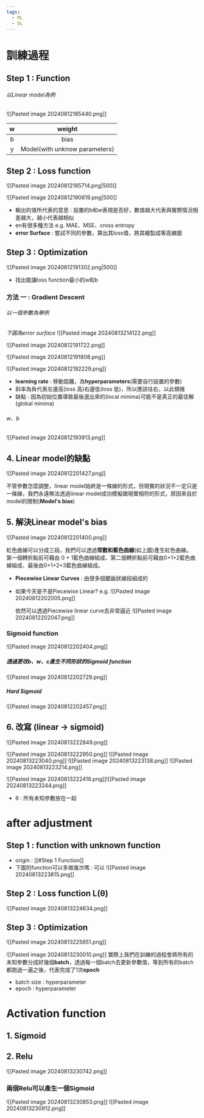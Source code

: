 ```yaml
---
tags:
  - ML
  - DL
---
```


# 訓練過程
## Step 1 : Function

###### 以Linear model為例
![[Pasted image 20240812185440.png]]

|  w  |            weight             |
| :-: | :---------------------------: |
|  b  |             bias              |
|  y  | Model(with unknow parameters) |

## Step 2 : Loss function
![[Pasted image 20240812185714.png|500]] 

![[Pasted image 20240812190619.png|500]]

- 輸出的值所代表的意思 :  設置的b和w表現是否好，數值越大代表與實際情況相差越大，越小代表越相似
- en有很多種方法 e.g. MAE、MSE、cross entropy
- **error Surface** : 嘗試不同的參數，算出其loss值，將其繪製成等高線圖

## Step 3 : Optimization

![[Pasted image 20240812191302.png|500]]

- 找出能讓loss function最小的w和b
### 方法 一 : Gradient Descent

###### 以一個參數為舉例

*下圖為error surface*
![[Pasted image 20240813214122.png]]

![[Pasted image 20240812191722.png]]

![[Pasted image 20240812191808.png]]

![[Pasted image 20240812192229.png]]

- **learning rate** : 移動距離，為**hyperparameters**(需要自行設置的參數)
- 斜率為負代表左邊高(loss 高)右邊低(loss 低)，所以應該往右，以此類推
- 缺點 : 因為初始位置導致最後選出來的(local minima)可能不是真正的最佳解(global minima)

###### w、b
![[Pasted image 20240812193913.png]]

## 4. Linear model的缺點

![[Pasted image 20240812201427.png]]

不管參數怎麼調整，linear model始終是一條線的形式，但現實的狀況不一定只是一條線，我們永遠無法透過linear model成功模擬跟現實相符的形式，原因來自於model的限制(**Model's bias**)


## 5. 解決Linear model's bias

![[Pasted image 20240812201400.png]]

紅色曲線可以分成三段，我們可以透過**常數和藍色曲線**(如上圖)產生紅色曲線。
第一個轉折點前可藉由 0 + 1藍色曲線組成、第二個轉折點前可藉由0+1+2藍色曲線組成、最後由0+1+2+3藍色曲線組成。
- **Piecewise Linear Curves** : 由很多個鋸齒狀線段組成的

- 如果今天是不是Piecewise Linear?
	e.g.
	![[Pasted image 20240812202005.png]]
	
	依然可以透過Piecewise linear curve去非常逼近
	![[Pasted image 20240812202047.png]]


### Sigmoid function
![[Pasted image 20240812202404.png]]

##### 透過更改b、w、c產生不同形狀的Sigmoid function
![[Pasted image 20240812202729.png]]

##### Hard Sigmoid
![[Pasted image 20240812202457.png]]


## 6. 改寫 (linear -> sigmoid)

![[Pasted image 20240813222849.png]]

![[Pasted image 20240813222950.png]]
![[Pasted image 20240813223040.png]]
![[Pasted image 20240813223138.png]]
![[Pasted image 20240813223214.png]]

![[Pasted image 20240813222416.png]]![[Pasted image 20240813223244.png]]
- θ : 所有未知參數放在一起

# after adjustment
## Step 1 : function with unknown function

- origin : [[#Step 1 Function]]
- 下圖的function可以多做幾次嗎 : 可以
![[Pasted image 20240813223815.png]]

## Step 2 : Loss function L(θ)
![[Pasted image 20240813224634.png]]

## Step 3 : Optimization
![[Pasted image 20240813225651.png]]

![[Pasted image 20240813230010.png]]
實際上我們在訓練的過程會將所有的未知參數分成好幾個**batch**，透過每一個batch去更新參數值，等到所有的batch都跑過一遍之後，代表完成了1次**epoch**
- batch size : hyperparameter
- epoch : hyperparameter

#  Activation function

## 1. Sigmoid

## 2. Relu
![[Pasted image 20240813230742.png]]

### 兩個Relu可以產生一個Sigmoid
![[Pasted image 20240813230853.png]]
![[Pasted image 20240813230912.png]]


